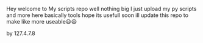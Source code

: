Hey welcome to My scripts repo well nothing big I just upload my py scripts and more here basically tools
hope its usefull soon ill update this repo to make like more useable😃😃

by 127.4.7.8

